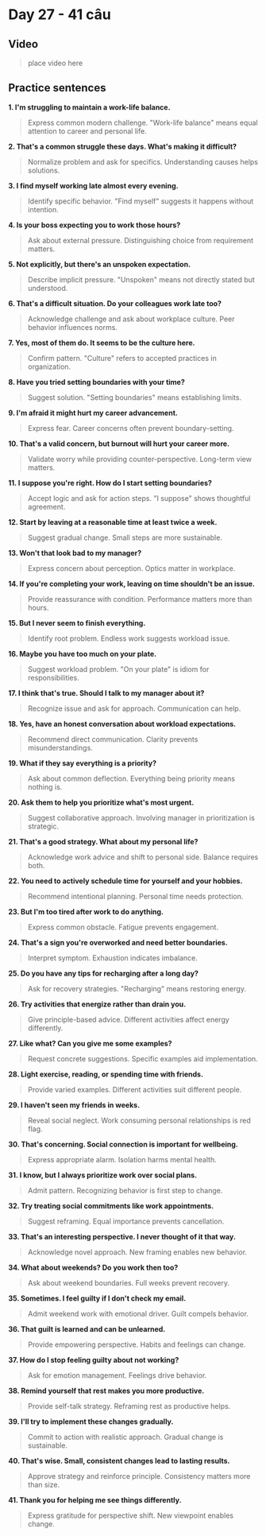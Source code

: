 # Day 27 - 41 câu

## Video
> place video here

## Practice sentences

**1. I'm struggling to maintain a work-life balance.**
> Express common modern challenge. "Work-life balance" means equal attention to career and personal life.

**2. That's a common struggle these days. What's making it difficult?**
> Normalize problem and ask for specifics. Understanding causes helps solutions.

**3. I find myself working late almost every evening.**
> Identify specific behavior. "Find myself" suggests it happens without intention.

**4. Is your boss expecting you to work those hours?**
> Ask about external pressure. Distinguishing choice from requirement matters.

**5. Not explicitly, but there's an unspoken expectation.**
> Describe implicit pressure. "Unspoken" means not directly stated but understood.

**6. That's a difficult situation. Do your colleagues work late too?**
> Acknowledge challenge and ask about workplace culture. Peer behavior influences norms.

**7. Yes, most of them do. It seems to be the culture here.**
> Confirm pattern. "Culture" refers to accepted practices in organization.

**8. Have you tried setting boundaries with your time?**
> Suggest solution. "Setting boundaries" means establishing limits.

**9. I'm afraid it might hurt my career advancement.**
> Express fear. Career concerns often prevent boundary-setting.

**10. That's a valid concern, but burnout will hurt your career more.**
> Validate worry while providing counter-perspective. Long-term view matters.

**11. I suppose you're right. How do I start setting boundaries?**
> Accept logic and ask for action steps. "I suppose" shows thoughtful agreement.

**12. Start by leaving at a reasonable time at least twice a week.**
> Suggest gradual change. Small steps are more sustainable.

**13. Won't that look bad to my manager?**
> Express concern about perception. Optics matter in workplace.

**14. If you're completing your work, leaving on time shouldn't be an issue.**
> Provide reassurance with condition. Performance matters more than hours.

**15. But I never seem to finish everything.**
> Identify root problem. Endless work suggests workload issue.

**16. Maybe you have too much on your plate.**
> Suggest workload problem. "On your plate" is idiom for responsibilities.

**17. I think that's true. Should I talk to my manager about it?**
> Recognize issue and ask for approach. Communication can help.

**18. Yes, have an honest conversation about workload expectations.**
> Recommend direct communication. Clarity prevents misunderstandings.

**19. What if they say everything is a priority?**
> Ask about common deflection. Everything being priority means nothing is.

**20. Ask them to help you prioritize what's most urgent.**
> Suggest collaborative approach. Involving manager in prioritization is strategic.

**21. That's a good strategy. What about my personal life?**
> Acknowledge work advice and shift to personal side. Balance requires both.

**22. You need to actively schedule time for yourself and your hobbies.**
> Recommend intentional planning. Personal time needs protection.

**23. But I'm too tired after work to do anything.**
> Express common obstacle. Fatigue prevents engagement.

**24. That's a sign you're overworked and need better boundaries.**
> Interpret symptom. Exhaustion indicates imbalance.

**25. Do you have any tips for recharging after a long day?**
> Ask for recovery strategies. "Recharging" means restoring energy.

**26. Try activities that energize rather than drain you.**
> Give principle-based advice. Different activities affect energy differently.

**27. Like what? Can you give me some examples?**
> Request concrete suggestions. Specific examples aid implementation.

**28. Light exercise, reading, or spending time with friends.**
> Provide varied examples. Different activities suit different people.

**29. I haven't seen my friends in weeks.**
> Reveal social neglect. Work consuming personal relationships is red flag.

**30. That's concerning. Social connection is important for wellbeing.**
> Express appropriate alarm. Isolation harms mental health.

**31. I know, but I always prioritize work over social plans.**
> Admit pattern. Recognizing behavior is first step to change.

**32. Try treating social commitments like work appointments.**
> Suggest reframing. Equal importance prevents cancellation.

**33. That's an interesting perspective. I never thought of it that way.**
> Acknowledge novel approach. New framing enables new behavior.

**34. What about weekends? Do you work then too?**
> Ask about weekend boundaries. Full weeks prevent recovery.

**35. Sometimes. I feel guilty if I don't check my email.**
> Admit weekend work with emotional driver. Guilt compels behavior.

**36. That guilt is learned and can be unlearned.**
> Provide empowering perspective. Habits and feelings can change.

**37. How do I stop feeling guilty about not working?**
> Ask for emotion management. Feelings drive behavior.

**38. Remind yourself that rest makes you more productive.**
> Provide self-talk strategy. Reframing rest as productive helps.

**39. I'll try to implement these changes gradually.**
> Commit to action with realistic approach. Gradual change is sustainable.

**40. That's wise. Small, consistent changes lead to lasting results.**
> Approve strategy and reinforce principle. Consistency matters more than size.

**41. Thank you for helping me see things differently.**
> Express gratitude for perspective shift. New viewpoint enables change.

